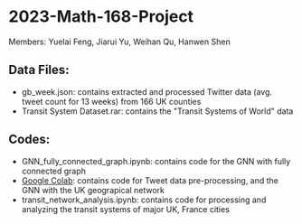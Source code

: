# 2023-Math-168-Project
Members: Yuelai Feng, Jiarui Yu, Weihan Qu, Hanwen Shen

## Data Files:
* gb_week.json: contains extracted and processed Twitter data (avg. tweet count for 13 weeks) from 166 UK counties
* Transit System Dataset.rar: contains the "Transit Systems of World" data

## Codes:
* GNN_fully_connected_graph.ipynb: contains code for the GNN with fully connected graph
* [Google Colab](https://colab.research.google.com/drive/17EVGPqimIEX6eC5Zr_GgTLfllfJ83GAm?usp=sharing): contains code for Tweet data pre-processing, and the GNN with the UK geograpical network
* transit_network_analysis.ipynb: contains code for processing and analyzing the transit systems of major UK, France cities
